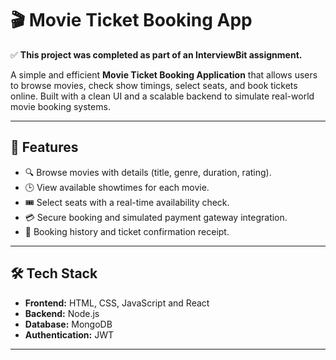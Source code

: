 # 🎬 Movie Ticket Booking App  
✅ **This project was completed as part of an InterviewBit assignment.**  

A simple and efficient **Movie Ticket Booking Application** that allows users to browse movies, check show timings, select seats, and book tickets online. Built with a clean UI and a scalable backend to simulate real-world movie booking systems.

---

## 🚀 Features  
- 🔍 Browse movies with details (title, genre, duration, rating).  
- 🕒 View available showtimes for each movie.  
- 🎟 Select seats with a real-time availability check.  
- 💳 Secure booking and simulated payment gateway integration.  
- 📜 Booking history and ticket confirmation receipt.  
---

## 🛠 Tech Stack  
- **Frontend:** HTML, CSS, JavaScript and React 
- **Backend:** Node.js
- **Database:** MongoDB  
- **Authentication:** JWT 

---



